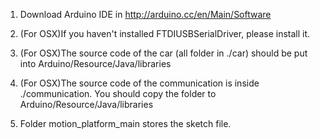 1. Download Arduino IDE in http://arduino.cc/en/Main/Software

2. (For OSX)If you haven't installed FTDIUSBSerialDriver, please install it.

3. (For OSX)The source code of the car (all folder in ./car) should be put into Arduino/Resource/Java/libraries

4. (For OSX)The source code of the communication is inside ./communication. You should copy the folder to Arduino/Resource/Java/libraries

5. Folder motion_platform_main stores the sketch file.
